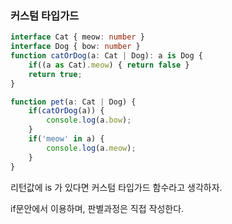 ### 커스텀 타입가드

```ts
interface Cat { meow: number }
interface Dog { bow: number }
function catOrDog(a: Cat | Dog): a is Dog {
    if((a as Cat).meow) { return false }
    return true;
}

function pet(a: Cat | Dog) {
    if(catOrDog(a)) {
        console.log(a.bow);
    }
    if('meow' in a) {
        console.log(a.meow);
    }
}
```

리턴값에 is 가 있다면 커스텀 타입가드 함수라고 생각하자.

if문안에서 이용하며, 판별과정은 직접 작성한다.